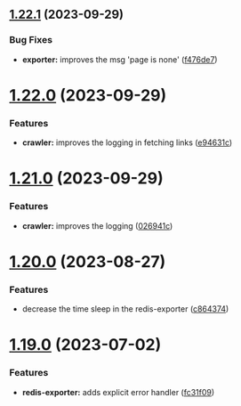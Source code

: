 ## [1.22.1](https://github.com/ghorbani-mohammad/Crawler-Framework/compare/v1.22.0...v1.22.1) (2023-09-29)


### Bug Fixes

* **exporter:** improves the msg 'page is none' ([f476de7](https://github.com/ghorbani-mohammad/Crawler-Framework/commit/f476de7033270901a10381dafd559de755084aff))



# [1.22.0](https://github.com/ghorbani-mohammad/Crawler-Framework/compare/v1.21.0...v1.22.0) (2023-09-29)


### Features

* **crawler:** improves the logging in fetching links ([e94631c](https://github.com/ghorbani-mohammad/Crawler-Framework/commit/e94631c257af0095a1d1f39e2ab538bf92e021e0))



# [1.21.0](https://github.com/ghorbani-mohammad/Crawler-Framework/compare/v1.20.0...v1.21.0) (2023-09-29)


### Features

* **crawler:** improves the logging ([026941c](https://github.com/ghorbani-mohammad/Crawler-Framework/commit/026941c78024b9061f332c300b3a7a430fc94f4f))



# [1.20.0](https://github.com/ghorbani-mohammad/Crawler-Framework/compare/v1.19.0...v1.20.0) (2023-08-27)


### Features

* decrease the time sleep in the redis-exporter ([c864374](https://github.com/ghorbani-mohammad/Crawler-Framework/commit/c86437497b41a3ed1bb56cddcdba4db958582ed0))



# [1.19.0](https://github.com/ghorbani-mohammad/Crawler-Framework/compare/v1.18.4...v1.19.0) (2023-07-02)


### Features

* **redis-exporter:** adds explicit error handler ([fc31f09](https://github.com/ghorbani-mohammad/Crawler-Framework/commit/fc31f09969e2e44757d5651ae46f5e658a712824))



